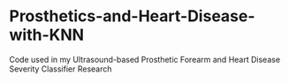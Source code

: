 # Prosthetics-and-Heart-Disease-with-KNN
Code used in my Ultrasound-based Prosthetic Forearm and Heart Disease Severity Classifier Research
